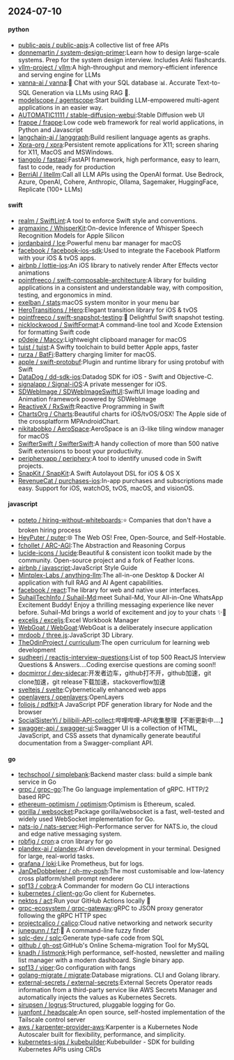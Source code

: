 ## 2024-07-10

#### python
* [public-apis / public-apis](https://github.com/public-apis/public-apis):A collective list of free APIs
* [donnemartin / system-design-primer](https://github.com/donnemartin/system-design-primer):Learn how to design large-scale systems. Prep for the system design interview. Includes Anki flashcards.
* [vllm-project / vllm](https://github.com/vllm-project/vllm):A high-throughput and memory-efficient inference and serving engine for LLMs
* [vanna-ai / vanna](https://github.com/vanna-ai/vanna):🤖 Chat with your SQL database 📊. Accurate Text-to-SQL Generation via LLMs using RAG 🔄.
* [modelscope / agentscope](https://github.com/modelscope/agentscope):Start building LLM-empowered multi-agent applications in an easier way.
* [AUTOMATIC1111 / stable-diffusion-webui](https://github.com/AUTOMATIC1111/stable-diffusion-webui):Stable Diffusion web UI
* [frappe / frappe](https://github.com/frappe/frappe):Low code web framework for real world applications, in Python and Javascript
* [langchain-ai / langgraph](https://github.com/langchain-ai/langgraph):Build resilient language agents as graphs.
* [Xpra-org / xpra](https://github.com/Xpra-org/xpra):Persistent remote applications for X11; screen sharing for X11, MacOS and MSWindows.
* [tiangolo / fastapi](https://github.com/tiangolo/fastapi):FastAPI framework, high performance, easy to learn, fast to code, ready for production
* [BerriAI / litellm](https://github.com/BerriAI/litellm):Call all LLM APIs using the OpenAI format. Use Bedrock, Azure, OpenAI, Cohere, Anthropic, Ollama, Sagemaker, HuggingFace, Replicate (100+ LLMs)

#### swift
* [realm / SwiftLint](https://github.com/realm/SwiftLint):A tool to enforce Swift style and conventions.
* [argmaxinc / WhisperKit](https://github.com/argmaxinc/WhisperKit):On-device Inference of Whisper Speech Recognition Models for Apple Silicon
* [jordanbaird / Ice](https://github.com/jordanbaird/Ice):Powerful menu bar manager for macOS
* [facebook / facebook-ios-sdk](https://github.com/facebook/facebook-ios-sdk):Used to integrate the Facebook Platform with your iOS & tvOS apps.
* [airbnb / lottie-ios](https://github.com/airbnb/lottie-ios):An iOS library to natively render After Effects vector animations
* [pointfreeco / swift-composable-architecture](https://github.com/pointfreeco/swift-composable-architecture):A library for building applications in a consistent and understandable way, with composition, testing, and ergonomics in mind.
* [exelban / stats](https://github.com/exelban/stats):macOS system monitor in your menu bar
* [HeroTransitions / Hero](https://github.com/HeroTransitions/Hero):Elegant transition library for iOS & tvOS
* [pointfreeco / swift-snapshot-testing](https://github.com/pointfreeco/swift-snapshot-testing):📸 Delightful Swift snapshot testing.
* [nicklockwood / SwiftFormat](https://github.com/nicklockwood/SwiftFormat):A command-line tool and Xcode Extension for formatting Swift code
* [p0deje / Maccy](https://github.com/p0deje/Maccy):Lightweight clipboard manager for macOS
* [tuist / tuist](https://github.com/tuist/tuist):A Swifty toolchain to build better Apple apps, faster
* [rurza / BatFi](https://github.com/rurza/BatFi):Battery charging limiter for macOS.
* [apple / swift-protobuf](https://github.com/apple/swift-protobuf):Plugin and runtime library for using protobuf with Swift
* [DataDog / dd-sdk-ios](https://github.com/DataDog/dd-sdk-ios):Datadog SDK for iOS - Swift and Objective-C.
* [signalapp / Signal-iOS](https://github.com/signalapp/Signal-iOS):A private messenger for iOS.
* [SDWebImage / SDWebImageSwiftUI](https://github.com/SDWebImage/SDWebImageSwiftUI):SwiftUI Image loading and Animation framework powered by SDWebImage
* [ReactiveX / RxSwift](https://github.com/ReactiveX/RxSwift):Reactive Programming in Swift
* [ChartsOrg / Charts](https://github.com/ChartsOrg/Charts):Beautiful charts for iOS/tvOS/OSX! The Apple side of the crossplatform MPAndroidChart.
* [nikitabobko / AeroSpace](https://github.com/nikitabobko/AeroSpace):AeroSpace is an i3-like tiling window manager for macOS
* [SwifterSwift / SwifterSwift](https://github.com/SwifterSwift/SwifterSwift):A handy collection of more than 500 native Swift extensions to boost your productivity.
* [peripheryapp / periphery](https://github.com/peripheryapp/periphery):A tool to identify unused code in Swift projects.
* [SnapKit / SnapKit](https://github.com/SnapKit/SnapKit):A Swift Autolayout DSL for iOS & OS X
* [RevenueCat / purchases-ios](https://github.com/RevenueCat/purchases-ios):In-app purchases and subscriptions made easy. Support for iOS, watchOS, tvOS, macOS, and visionOS.

#### javascript
* [poteto / hiring-without-whiteboards](https://github.com/poteto/hiring-without-whiteboards):⭐️ Companies that don't have a broken hiring process
* [HeyPuter / puter](https://github.com/HeyPuter/puter):🌐 The Web OS! Free, Open-Source, and Self-Hostable.
* [fchollet / ARC-AGI](https://github.com/fchollet/ARC-AGI):The Abstraction and Reasoning Corpus
* [lucide-icons / lucide](https://github.com/lucide-icons/lucide):Beautiful & consistent icon toolkit made by the community. Open-source project and a fork of Feather Icons.
* [airbnb / javascript](https://github.com/airbnb/javascript):JavaScript Style Guide
* [Mintplex-Labs / anything-llm](https://github.com/Mintplex-Labs/anything-llm):The all-in-one Desktop & Docker AI application with full RAG and AI Agent capabilities.
* [facebook / react](https://github.com/facebook/react):The library for web and native user interfaces.
* [SuhailTechInfo / Suhail-Md](https://github.com/SuhailTechInfo/Suhail-Md):meet Suhail-Md, Your All-in-One WhatsApp Excitement Buddy! Enjoy a thrilling messaging experience like never before. Suhail-Md brings a world of excitement and joy to your chats ✨🤖
* [exceljs / exceljs](https://github.com/exceljs/exceljs):Excel Workbook Manager
* [WebGoat / WebGoat](https://github.com/WebGoat/WebGoat):WebGoat is a deliberately insecure application
* [mrdoob / three.js](https://github.com/mrdoob/three.js):JavaScript 3D Library.
* [TheOdinProject / curriculum](https://github.com/TheOdinProject/curriculum):The open curriculum for learning web development
* [sudheerj / reactjs-interview-questions](https://github.com/sudheerj/reactjs-interview-questions):List of top 500 ReactJS Interview Questions & Answers....Coding exercise questions are coming soon!!
* [docmirror / dev-sidecar](https://github.com/docmirror/dev-sidecar):开发者边车，github打不开，github加速，git clone加速，git release下载加速，stackoverflow加速
* [sveltejs / svelte](https://github.com/sveltejs/svelte):Cybernetically enhanced web apps
* [openlayers / openlayers](https://github.com/openlayers/openlayers):OpenLayers
* [foliojs / pdfkit](https://github.com/foliojs/pdfkit):A JavaScript PDF generation library for Node and the browser
* [SocialSisterYi / bilibili-API-collect](https://github.com/SocialSisterYi/bilibili-API-collect):哔哩哔哩-API收集整理【不断更新中....】
* [swagger-api / swagger-ui](https://github.com/swagger-api/swagger-ui):Swagger UI is a collection of HTML, JavaScript, and CSS assets that dynamically generate beautiful documentation from a Swagger-compliant API.

#### go
* [techschool / simplebank](https://github.com/techschool/simplebank):Backend master class: build a simple bank service in Go
* [grpc / grpc-go](https://github.com/grpc/grpc-go):The Go language implementation of gRPC. HTTP/2 based RPC
* [ethereum-optimism / optimism](https://github.com/ethereum-optimism/optimism):Optimism is Ethereum, scaled.
* [gorilla / websocket](https://github.com/gorilla/websocket):Package gorilla/websocket is a fast, well-tested and widely used WebSocket implementation for Go.
* [nats-io / nats-server](https://github.com/nats-io/nats-server):High-Performance server for NATS.io, the cloud and edge native messaging system.
* [robfig / cron](https://github.com/robfig/cron):a cron library for go
* [plandex-ai / plandex](https://github.com/plandex-ai/plandex):AI driven development in your terminal. Designed for large, real-world tasks.
* [grafana / loki](https://github.com/grafana/loki):Like Prometheus, but for logs.
* [JanDeDobbeleer / oh-my-posh](https://github.com/JanDeDobbeleer/oh-my-posh):The most customisable and low-latency cross platform/shell prompt renderer
* [spf13 / cobra](https://github.com/spf13/cobra):A Commander for modern Go CLI interactions
* [kubernetes / client-go](https://github.com/kubernetes/client-go):Go client for Kubernetes.
* [nektos / act](https://github.com/nektos/act):Run your GitHub Actions locally 🚀
* [grpc-ecosystem / grpc-gateway](https://github.com/grpc-ecosystem/grpc-gateway):gRPC to JSON proxy generator following the gRPC HTTP spec
* [projectcalico / calico](https://github.com/projectcalico/calico):Cloud native networking and network security
* [junegunn / fzf](https://github.com/junegunn/fzf):🌸 A command-line fuzzy finder
* [sqlc-dev / sqlc](https://github.com/sqlc-dev/sqlc):Generate type-safe code from SQL
* [github / gh-ost](https://github.com/github/gh-ost):GitHub's Online Schema-migration Tool for MySQL
* [knadh / listmonk](https://github.com/knadh/listmonk):High performance, self-hosted, newsletter and mailing list manager with a modern dashboard. Single binary app.
* [spf13 / viper](https://github.com/spf13/viper):Go configuration with fangs
* [golang-migrate / migrate](https://github.com/golang-migrate/migrate):Database migrations. CLI and Golang library.
* [external-secrets / external-secrets](https://github.com/external-secrets/external-secrets):External Secrets Operator reads information from a third-party service like AWS Secrets Manager and automatically injects the values as Kubernetes Secrets.
* [sirupsen / logrus](https://github.com/sirupsen/logrus):Structured, pluggable logging for Go.
* [juanfont / headscale](https://github.com/juanfont/headscale):An open source, self-hosted implementation of the Tailscale control server
* [aws / karpenter-provider-aws](https://github.com/aws/karpenter-provider-aws):Karpenter is a Kubernetes Node Autoscaler built for flexibility, performance, and simplicity.
* [kubernetes-sigs / kubebuilder](https://github.com/kubernetes-sigs/kubebuilder):Kubebuilder - SDK for building Kubernetes APIs using CRDs
